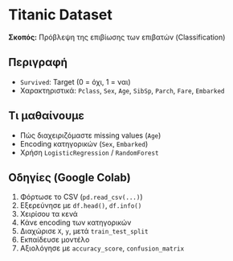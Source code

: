 # Titanic Dataset

**Σκοπός:** Πρόβλεψη της επιβίωσης των επιβατών (Classification)

## Περιγραφή
- `Survived`: Target (0 = όχι, 1 = ναι)
- Χαρακτηριστικά: `Pclass`, `Sex`, `Age`, `SibSp`, `Parch`, `Fare`, `Embarked`

## Τι μαθαίνουμε
- Πώς διαχειριζόμαστε missing values (`Age`)
- Encoding κατηγορικών (`Sex`, `Embarked`)
- Χρήση `LogisticRegression` / `RandomForest`

## Οδηγίες (Google Colab)
1. Φόρτωσε το CSV (`pd.read_csv(...)`)
2. Εξερεύνησε με `df.head()`, `df.info()`
3. Χειρίσου τα κενά
4. Κάνε encoding των κατηγορικών
5. Διαχώρισε `X`, `y`, μετά `train_test_split`
6. Εκπαίδευσε μοντέλο
7. Αξιολόγησε με `accuracy_score`, `confusion_matrix`
